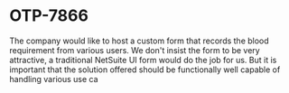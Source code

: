 # OTP-7866
The company would like to host a custom form that records the blood requirement from various users. We don't insist the form to be very attractive, a traditional NetSuite UI form would do the job for us. But it is important that the solution offered should be functionally well capable of handling various use ca
